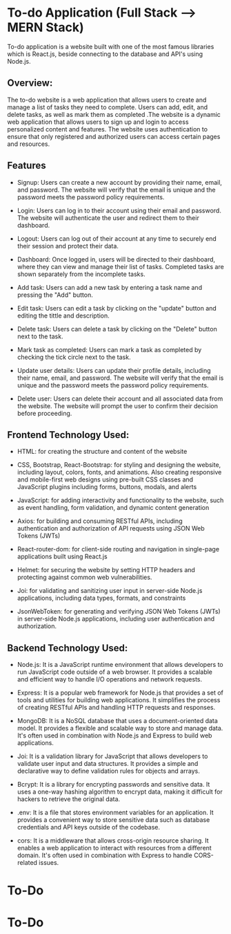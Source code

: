
# To-do Application (Full Stack --> MERN Stack)

To-do application is a website built with one of the most famous libraries which is React.js, beside connecting to the database and API's using Node.js. 

## Overview:

The to-do website is a  web application that allows users to create and manage a list of tasks they need to complete. Users can add, edit, and delete tasks, as well as mark them as completed .The website is a dynamic web application that allows users to sign up and login to access personalized content and features. The website uses authentication to ensure that only registered and authorized users can access certain pages and resources.

## Features

* Signup: Users can create a new account by providing their name, email, and password. The website will verify that the email is unique and the password meets the password policy requirements.
* Login: Users can log in to their account using their email and password. The website will authenticate the user and redirect them to their dashboard.

* Logout: Users can log out of their account at any time to securely end their session and protect their data.

* Dashboard: Once logged in, users will be directed to their dashboard, where they can view and manage their list of tasks. Completed tasks are shown separately from the incomplete tasks.

* Add task: Users can add a new task by entering a task name and pressing the "Add" button.

* Edit task: Users can edit a task by clicking on the "update" button and editing the tittle and description.

* Delete task: Users can delete a task by clicking on the "Delete" button next to the task.

* Mark task as completed: Users can mark a task as completed by checking the tick circle next to the task.

* Update user details: Users can update their profile details, including their name, email, and password. The website will verify that the email is unique and the password meets the password policy requirements.

* Delete user: Users can delete their account and all associated data from the website. The website will prompt the user to confirm their decision before proceeding.
## Frontend Technology Used:
* HTML: for creating the structure and content of the website

* CSS, Bootstrap, React-Bootstrap: for styling and designing the website, including layout, colors, fonts, and animations. Also creating responsive and mobile-first web designs using pre-built CSS classes and JavaScript plugins including forms, buttons, modals, and alerts

* JavaScript: for adding interactivity and functionality to the website, such as event handling, form validation, and dynamic content generation

* Axios: for building and consuming RESTful APIs, including authentication and authorization of API requests using JSON Web Tokens (JWTs)

* React-router-dom: for client-side routing and navigation in single-page applications built using React.js

* Helmet: for securing the website by setting HTTP headers and protecting against common web vulnerabilities.

* Joi: for validating and sanitizing user input in server-side Node.js applications, including data types, formats, and constraints

* JsonWebToken: for generating and verifying JSON Web Tokens (JWTs) in server-side Node.js applications, including user authentication and authorization.
## Backend Technology Used:

* Node.js: It is a JavaScript runtime environment that allows developers to run JavaScript code outside of a web browser. It provides a scalable and efficient way to handle I/O operations and network requests.

* Express: It is a popular web framework for Node.js that provides a set of tools and utilities for building web applications. It simplifies the process of creating RESTful APIs and handling HTTP requests and responses.

* MongoDB: It is a NoSQL database that uses a document-oriented data model. It provides a flexible and scalable way to store and manage data. It's often used in combination with Node.js and Express to build web applications.

* Joi: It is a validation library for JavaScript that allows developers to validate user input and data structures. It provides a simple and declarative way to define validation rules for objects and arrays.

* Bcrypt: It is a library for encrypting passwords and sensitive data. It uses a one-way hashing algorithm to encrypt data, making it difficult for hackers to retrieve the original data.

* .env: It is a file that stores environment variables for an application. It provides a convenient way to store sensitive data such as database credentials and API keys outside of the codebase.

* cors: It is a middleware that allows cross-origin resource sharing. It enables a web application to interact with resources from a different domain. It's often used in combination with Express to handle CORS-related issues.





# To-Do
# To-Do
